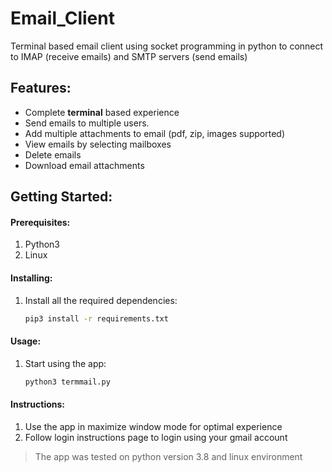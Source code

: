 # Email_Client

Terminal based email client using socket programming in python to connect to IMAP (receive emails) and SMTP servers (send emails)

## Features:

-   Complete **terminal** based experience
-   Send emails to multiple users.
-   Add multiple attachments to email (pdf, zip, images supported)
-   View emails by selecting mailboxes
-   Delete emails
-   Download email attachments

## Getting Started:

#### Prerequisites:

1. Python3
2. Linux

#### Installing:

1. Install all the required dependencies:
    ```sh
    pip3 install -r requirements.txt
    ```

#### Usage:

1. Start using the app:
    ```sh
    python3 termmail.py
    ```

#### Instructions:

1. Use the app in maximize window mode for optimal experience
2. Follow login instructions page to login using your gmail account

> The app was tested on python version 3.8 and linux environment
